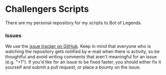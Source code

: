# Challengers Scripts

There are my personal repository for my scripts to Bot of Legends.

### Issues

We use the [issue tracker on GitHub](https://github.com/bolchallengers/bol/issues). Keep in mind that everyone who is watching the repository gets notified by e-mail when there is activity, so be thoughtful and avoid writing comments that aren't meaningful for an issue (e.g. "+1"). If you'd like for an issue to be fixed faster, you should either fix it yourself and submit a pull request, or place a bounty on the issue.

